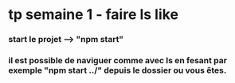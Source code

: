 # tp semaine 1 - faire ls like

### start le projet --> "npm start" 

### il est possible de naviguer comme avec ls en fesant par exemple "npm start ../" depuis le dossier ou vous êtes.
